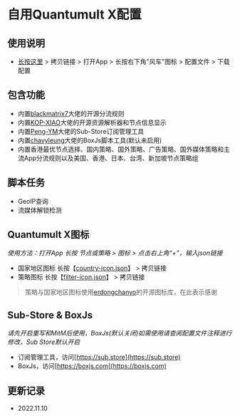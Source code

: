 # 自用Quantumult X配置
## 使用说明
- [长按这里](https://raw.githubusercontent.com/fanmingming/QX-Config/main/QuantumultX.conf) > 拷贝链接 > 打开App > 长按右下角"风车"图标 > 配置文件 > 下载配置
## 包含功能
- 内置[blackmatrix7](https://github.com/blackmatrix7)大佬的开源分流规则
- 内置[KOP-XIAO](https://github.com/KOP-XIAO)大佬的开源资源解析器和节点信息显示
- 内置[Peng-YM](https://github.com/Peng-YM)大佬的Sub-Store订阅管理工具
- 内置[chavyleung](https://github.com/chavyleung)大佬的BoxJs脚本工具(默认未启用)
- 内置香港最优节点选择、国内策略、国外策略、广告策略、国外媒体策略和主流App分流规则以及美国、香港、日本、台湾、新加坡节点策略组
## 脚本任务
- GeoIP查询
- 流媒体解锁检测
## Quantumult X图标
*使用方法：打开App 长按 节点或策略 > 图标 > 点击右上角“+”，输入json链接*
- 国家地区图标 长按【[country-icon.json](https://raw.githubusercontent.com/fanmingming/QX-Config/main/country-icon.json)】 > 拷贝链接
- 策略图标 长按【[filter-icon.json](https://raw.githubusercontent.com/fanmingming/QX-Config/main/filter-icon.json)】 > 拷贝链接
> 策略与国家地区图标使用[erdongchanyo](https://github.com/erdongchanyo)的开源图标库，在此表示感谢
## Sub-Store & BoxJs
*请先开启重写和MitM后使用，BoxJs(默认关闭)如需使用请查阅配置文件注释进行修改，Sub Store默认开启*
- 订阅管理工具，访问[https://sub.store](https://sub.store)
- BoxJs，访问[https://boxjs.com](https://boxjs.com)
## 更新记录
- 2022.11.10
